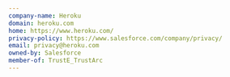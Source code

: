 ```yaml
---
company-name: Heroku
domain: heroku.com
home: https://www.heroku.com/
privacy-policy: https://www.salesforce.com/company/privacy/
email: privacy@heroku.com
owned-by: Salesforce
member-of: TrustE_TrustArc
---
```




